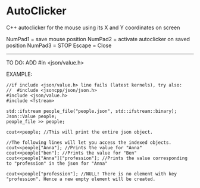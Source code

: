 # AutoClicker
C++ autoclicker for the mouse using its X and Y coordinates on screen


NumPad1 = save mouse position
NumPad2 = activate autoclicker on saved position
NumPad3 = STOP
Escape  = Close

----

TO DO: ADD 
#in <json/value.h>

EXAMPLE:
```
//if include <json/value.h> line fails (latest kernels), try also:
//  #include <jsoncpp/json/json.h>
#include <json/value.h>
#include <fstream>

std::ifstream people_file("people.json", std::ifstream::binary);
Json::Value people;
people_file >> people;

cout<<people; //This will print the entire json object.

//The following lines will let you access the indexed objects.
cout<<people["Anna"]; //Prints the value for "Anna"
cout<<people["ben"]; //Prints the value for "Ben"
cout<<people["Anna"]["profession"]; //Prints the value corresponding to "profession" in the json for "Anna"

cout<<people["profession"]; //NULL! There is no element with key "profession". Hence a new empty element will be created.
```
